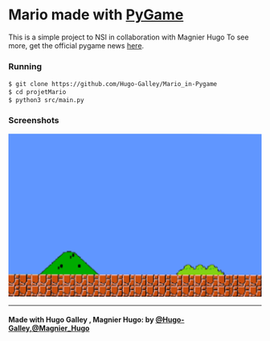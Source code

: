 # Mario made with [PyGame](https://www.pygame.org)

This is a simple project to NSI in collaboration with Magnier Hugo
To see more, get the official pygame news [here](https://www.pygame.org).



### Running

    $ git clone https://github.com/Hugo-Galley/Mario_in-Pygame
    $ cd projetMario
    $ python3 src/main.py

### Screenshots

![Title screen](/assets/Images/backgrounds/bg.png)



---

#### Made with Hugo Galley , Magnier Hugo: by [@Hugo-Galley,@Magnier_Hugo](https://github.com/Hugo-Galley)
